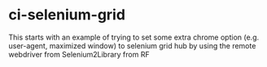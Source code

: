 # ci-selenium-grid

This starts with an example of trying to set some extra chrome option (e.g. user-agent, maximized window)
to selenium grid hub by using the remote webdriver from Selenium2Library from RF
